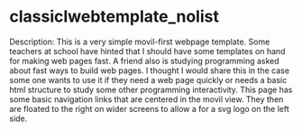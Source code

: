 # classicIwebtemplate_nolist

Description: This is a very simple movil-first webpage template. Some teachers at school have hinted that I should have some templates on hand for making web pages fast. A friend also is studying programming asked about fast ways to build web pages. I thought I would share this in the case some one wants to use it if they need a web page quickly or needs a basic html structure to study some other programming interactivity.
This page has some basic navigation links that are centered in the movil view. They then are floated to the right on wider screens to allow a for a svg logo on the left side.
